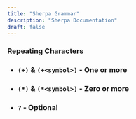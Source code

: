 ```yaml
---
title: "Sherpa Grammar"
description: "Sherpa Documentation"
draft: false
---
```



### Repeating Characters

- ### `(+)` & `(+<symbol>)` -  One or more

- ### `(*)` & `(*<symbol>)` -  Zero or more

- ### `?` -  Optional

